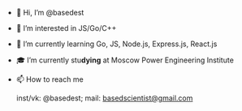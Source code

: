 - 👋 Hi, I’m @basedest
- 👀 I’m interested in JS/Go/C++
- 🌱 I’m currently learning Go, JS, Node.js, Express.js, React.js
- 🎓 I’m currently stu**dying** at Moscow Power Engineering Institute
- 📫 How to reach me 

  inst/vk: @basedest; mail: basedscientist@gmail.com 

<!---
idk im based af follow me
--->
